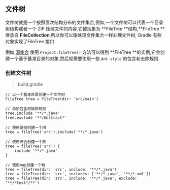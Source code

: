 ## 文件树

文件树就是一个按照层次结构分布的文件集合,例如,一个文件树可以代表一个目录树结构或者一个 ZIP 压缩文件的内容.它被抽象为 **FileTree **结构,**FileTree **继承自 **FileCollection**,所以你可以像处理文件集合一样处理文件树, Gradle 有些对象实现了FileTree 接口

例如 [源集合](https://docs.gradle.org/current/userguide/java_plugin.html#sec:source_sets)  使用 `Project.fileTree()` 方法可以得到 **FileTree **的实例,它会创建一个基于基准目录的对象,然后视需要使用一些 `Ant-style` 的包含和去除规则.

###  创建文件树 

> build.gradle

```
// 以一个基准目录创建一个文件树
FileTree tree = fileTree(dir: 'src/main')

// 添加包含和排除规则
tree.include '**/*.java'
tree.exclude '**/Abstract*'

// 使用路径创建一个树
tree = fileTree('src').include('**/*.java')

// 使用闭合创建一个数
tree = fileTree('src') {
    include '**/*.java'
}

// 使用map创建一个树
tree = fileTree(dir: 'src', include: '**/*.java')
tree = fileTree(dir: 'src', includes: ['**/*.java', '**/*.xml'])
tree = fileTree(dir: 'src', include: '**/*.java', exclude: '**/*test*/**')


```


